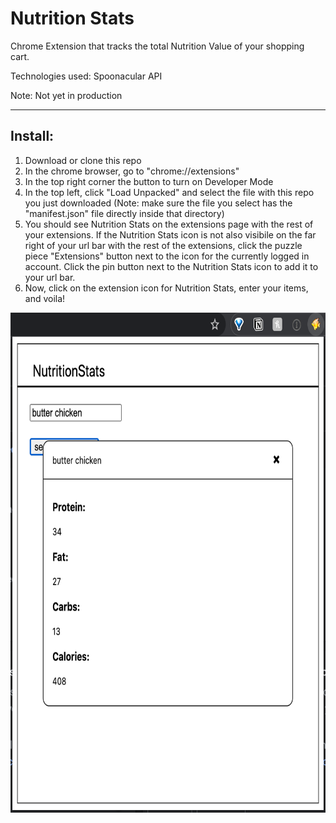 # Nutrition Stats
Chrome Extension that tracks the total Nutrition Value of your shopping cart. 

Technologies used: Spoonacular API

Note: Not yet in production
***************************

## Install:
1. Download or clone this repo
2. In the chrome browser, go to "chrome://extensions"
3. In the top right corner the button to turn on Developer Mode 
4. In the top left, click "Load Unpacked" and select the file with this repo you just downloaded (Note: make sure the file you select has the "manifest.json" file directly inside that directory)
5. You should see Nutrition Stats on the extensions page with the rest of your extensions. If the Nutrition Stats icon is not also visibile on the far right of your url bar with the rest of the extensions, click the puzzle piece "Extensions" button next to the icon for the currently logged in account. Click the pin button next to the Nutrition Stats icon to add it to your url bar.
6. Now, click on the extension icon for Nutrition Stats, enter your items, and voila!


<img width=720px height=800px src="NutriStatsMVP.png" alt="NutriStatsMVP">

